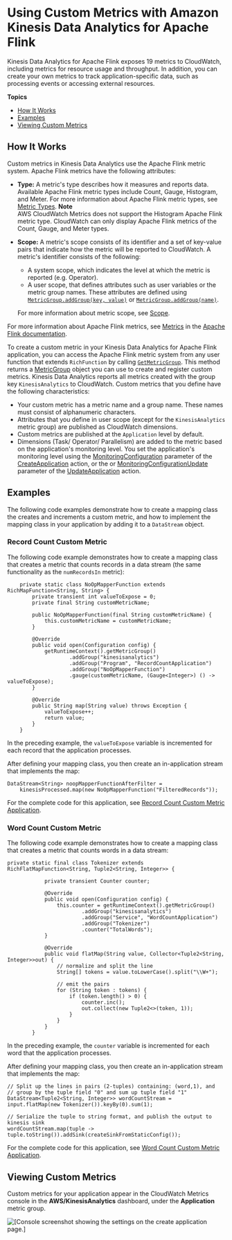 # Using Custom Metrics with Amazon Kinesis Data Analytics for Apache Flink<a name="monitoring-metrics-custom"></a>

Kinesis Data Analytics for Apache Flink exposes 19 metrics to CloudWatch, including metrics for resource usage and throughput\. In addition, you can create your own metrics to track application\-specific data, such as processing events or accessing external resources\.

**Topics**
+ [How It Works](#monitoring-metrics-custom-howitworks)
+ [Examples](#monitoring-metrics-custom-examples)
+ [Viewing Custom Metrics](#monitoring-metrics-custom-examples-viewing)

## How It Works<a name="monitoring-metrics-custom-howitworks"></a>

Custom metrics in Kinesis Data Analytics use the Apache Flink metric system\. Apache Flink metrics have the following attributes:
+ **Type:** A metric's type describes how it measures and reports data\. Available Apache Flink metric types include Count, Gauge, Histogram, and Meter\. For more information about Apache Flink metric types, see [Metric Types](https://ci.apache.org/projects/flink/flink-docs-release-1.11/monitoring/metrics.html#metric-types)\.
**Note**  
AWS CloudWatch Metrics does not support the Histogram Apache Flink metric type\. CloudWatch can only display Apache Flink metrics of the Count, Gauge, and Meter types\.
+ **Scope:** A metric's scope consists of its identifier and a set of key\-value pairs that indicate how the metric will be reported to CloudWatch\. A metric's identifier consists of the following:
  + A system scope, which indicates the level at which the metric is reported \(e\.g\. Operator\)\.
  + A user scope, that defines attributes such as user variables or the metric group names\. These attributes are defined using [ `MetricGroup.addGroup(key, value)`](https://ci.apache.org/projects/flink/flink-docs-master/api/java/org/apache/flink/metrics/MetricGroup.html#addGroup-java.lang.String-java.lang.String-) or [ `MetricGroup.addGroup(name)`](https://ci.apache.org/projects/flink/flink-docs-master/api/java/org/apache/flink/metrics/MetricGroup.html#addGroup-java.lang.String-)\.

  For more information about metric scope, see [Scope](https://ci.apache.org/projects/flink/flink-docs-release-1.11/monitoring/metrics.html#scope)\.

For more information about Apache Flink metrics, see [Metrics](https://ci.apache.org/projects/flink/flink-docs-release-1.11/monitoring/metrics.html) in the [Apache Flink documentation](https://ci.apache.org/projects/flink/flink-docs-release-1.11/)\.

To create a custom metric in your Kinesis Data Analytics for Apache Flink application, you can access the Apache Flink metric system from any user function that extends `RichFunction` by calling [ `GetMetricGroup`](https://ci.apache.org/projects/flink/flink-docs-release-1.11/api/java/org/apache/flink/api/common/functions/RuntimeContext.html#getMetricGroup--)\. This method returns a [MetricGroup](https://ci.apache.org/projects/flink/flink-docs-release-1.11/api/java/org/apache/flink/metrics/MetricGroup.html) object you can use to create and register custom metrics\. Kinesis Data Analytics reports all metrics created with the group key `KinesisAnalytics` to CloudWatch\. Custom metrics that you define have the following characteristics:
+ Your custom metric has a metric name and a group name\. These names must consist of alphanumeric characters\.
+ Attributes that you define in user scope \(except for the `KinesisAnalytics` metric group\) are published as CloudWatch dimensions\.
+ Custom metrics are published at the `Application` level by default\.
+ Dimensions \(Task/ Operator/ Parallelism\) are added to the metric based on the application's monitoring level\. You set the application's monitoring level using the [MonitoringConfiguration](https://docs.aws.amazon.com/kinesisanalytics/latest/apiv2/API_MonitoringConfiguration.html) parameter of the [CreateApplication](https://docs.aws.amazon.com/kinesisanalytics/latest/apiv2/API_CreateApplication.html) action, or the or [MonitoringConfigurationUpdate](https://docs.aws.amazon.com/kinesisanalytics/latest/apiv2/API_MonitoringConfigurationUpdate.html) parameter of the [UpdateApplication](https://docs.aws.amazon.com/kinesisanalytics/latest/apiv2/API_UpdateApplication.html) action\.

## Examples<a name="monitoring-metrics-custom-examples"></a>

The following code examples demonstrate how to create a mapping class the creates and increments a custom metric, and how to implement the mapping class in your application by adding it to a `DataStream` object\.

### Record Count Custom Metric<a name="monitoring-metrics-custom-examples-recordcount"></a>

The following code example demonstrates how to create a mapping class that creates a metric that counts records in a data stream \(the same functionality as the `numRecordsIn` metric\):

```
    private static class NoOpMapperFunction extends RichMapFunction<String, String> {
        private transient int valueToExpose = 0;
        private final String customMetricName;
 
        public NoOpMapperFunction(final String customMetricName) {
            this.customMetricName = customMetricName;
        }
 
        @Override
        public void open(Configuration config) {
            getRuntimeContext().getMetricGroup()
                    .addGroup("kinesisanalytics")
                    .addGroup("Program", "RecordCountApplication")
                    .addGroup("NoOpMapperFunction")
                    .gauge(customMetricName, (Gauge<Integer>) () -> valueToExpose);
        }
 
        @Override
        public String map(String value) throws Exception {
            valueToExpose++;
            return value;
        }
    }
```

In the preceding example, the `valueToExpose` variable is incremented for each record that the application processes\. 

After defining your mapping class, you then create an in\-application stream that implements the map:

```
DataStream<String> noopMapperFunctionAfterFilter =
    kinesisProcessed.map(new NoOpMapperFunction("FilteredRecords"));
```

For the complete code for this application, see [Record Count Custom Metric Application](https://github.com/aws-samples/amazon-kinesis-data-analytics-java-examples/tree/master/CustomMetrics/RecordCount)\.

### Word Count Custom Metric<a name="monitoring-metrics-custom-examples-wordcount"></a>

The following code example demonstrates how to create a mapping class that creates a metric that counts words in a data stream:

```
private static final class Tokenizer extends RichFlatMapFunction<String, Tuple2<String, Integer>> {
     
            private transient Counter counter;
     
            @Override
            public void open(Configuration config) {
                this.counter = getRuntimeContext().getMetricGroup()
                        .addGroup("kinesisanalytics")
                        .addGroup("Service", "WordCountApplication")
                        .addGroup("Tokenizer")
                        .counter("TotalWords");
            }
     
            @Override
            public void flatMap(String value, Collector<Tuple2<String, Integer>>out) {
                // normalize and split the line
                String[] tokens = value.toLowerCase().split("\\W+");
     
                // emit the pairs
                for (String token : tokens) {
                    if (token.length() > 0) {
                        counter.inc();
                        out.collect(new Tuple2<>(token, 1));
                    }
                }
            }
        }
```

In the preceding example, the `counter` variable is incremented for each word that the application processes\. 

After defining your mapping class, you then create an in\-application stream that implements the map:

```
// Split up the lines in pairs (2-tuples) containing: (word,1), and
// group by the tuple field "0" and sum up tuple field "1"
DataStream<Tuple2<String, Integer>> wordCountStream = input.flatMap(new Tokenizer()).keyBy(0).sum(1);
     
// Serialize the tuple to string format, and publish the output to kinesis sink
wordCountStream.map(tuple -> tuple.toString()).addSink(createSinkFromStaticConfig());
```

For the complete code for this application, see [Word Count Custom Metric Application](https://github.com/aws-samples/amazon-kinesis-data-analytics-java-examples/tree/master/CustomMetrics/WordCount)\.

## Viewing Custom Metrics<a name="monitoring-metrics-custom-examples-viewing"></a>

Custom metrics for your application appear in the CloudWatch Metrics console in the **AWS/KinesisAnalytics** dashboard, under the **Application** metric group\. 

![\[Console screenshot showing the settings on the create application page.\]](http://docs.aws.amazon.com/kinesisanalytics/latest/java/images/monitoring_custom.png)